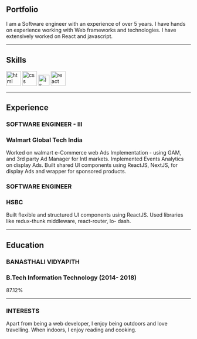 ## Portfolio

I am a Software engineer with an experience of over 5 years. I have hands on experience working with Web frameworks and technologies. I have extensively worked on React and javascript.

---

## Skills

<p align='left'>
  <img src="https://upload.wikimedia.org/wikipedia/commons/thumb/6/61/HTML5_logo_and_wordmark.svg/2048px-HTML5_logo_and_wordmark.svg.png" alt="html" width="40" height="40">
  <img src='https://upload.wikimedia.org/wikipedia/commons/thumb/d/d5/CSS3_logo_and_wordmark.svg/1200px-CSS3_logo_and_wordmark.svg.png' alt="css" width="40" height="40">
  <img src='https://upload.wikimedia.org/wikipedia/commons/6/6a/JavaScript-logo.png' height='30' width='auto' alt="js">
   <img src="https://upload.wikimedia.org/wikipedia/commons/thumb/a/a7/React-icon.svg/1280px-React-icon.svg.png" alt="react" width="auto" height="40"/>
</p>

---

## Experience

### **SOFTWARE ENGINEER - III**
### Walmart Global Tech India

Worked on walmart e-Commerce web Ads Implementation - using GAM, and 3rd party Ad Manager for Intl markets. Implemented Events Analytics on display Ads. Built shared UI components using ReactJS, NextJS, for display Ads and wrapper for sponsored products.

### **SOFTWARE ENGINEER**
### HSBC

Built flexible and structured UI components using ReactJS. Used libraries like redux-thunk middleware, react-router, lo-
dash.

---

## Education

### **BANASTHALI VIDYAPITH**
### B.Tech Information Technology (2014- 2018)
87.12%

---

### INTERESTS
Apart from being a web developer, I enjoy being outdoors and love travelling. 
When indoors, I enjoy reading and cooking.
